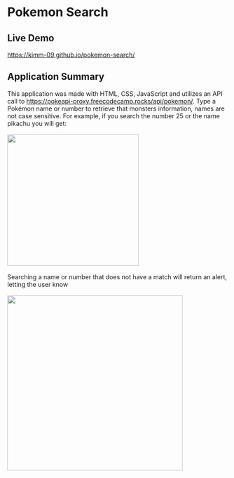 # Pokemon Search

## Live Demo
https://kimm-09.github.io/pokemon-search/

## Application Summary
This application was made with HTML, CSS, JavaScript and utilizes an API call to https://pokeapi-proxy.freecodecamp.rocks/api/pokemon/.
Type a Pokémon name or number to retrieve that monsters information, names are not case sensitive. For example, if you search the number 25 or the name pikachu you will get: <br>
<br>
<image src="images\Pikachu.png" width="300px"><br>
<br>
Searching a name or number that does not have a match will return an alert, letting the user know<br>
<br>
<image src="images\Not-Found.png" width="400px">
